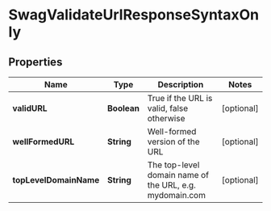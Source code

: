 
# SwagValidateUrlResponseSyntaxOnly

## Properties
Name | Type | Description | Notes
------------ | ------------- | ------------- | -------------
**validURL** | **Boolean** | True if the URL is valid, false otherwise |  [optional]
**wellFormedURL** | **String** | Well-formed version of the URL |  [optional]
**topLevelDomainName** | **String** | The top-level domain name of the URL, e.g. mydomain.com |  [optional]



